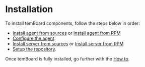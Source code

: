<h1>Installation</h1>

To install temBoard components, follow the steps below in order:

- [Install agent from sources](http://temboard-agent.readthedocs.io/en/latest/temboard-agent-install-sources.html) or [Install agent from RPM](http://temboard-agent.readthedocs.io/en/latest/temboard-agent-install-rpm.html)
- [Configure the agent](http://temboard-agent.readthedocs.io/en/latest/temboard-agent-configuration.html).
- [Install server from sources](temboard-install-sources.md) or [Install server from RPM](temboard-install-rpm.md)
- [Setup the repository](temboard-repository-setup.md).

Once temBoard is fully installed, go further with the [How
to](temboard-howto.md).
